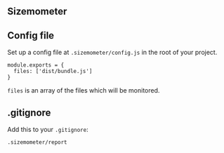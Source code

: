 ## Sizemometer

## Config file

Set up a config file at `.sizemometer/config.js` in the root of your project.

```
module.exports = {
  files: ['dist/bundle.js']
}
```

`files` is an array of the files which will be monitored.

## .gitignore

Add this to your `.gitignore`:

```
.sizemometer/report
```